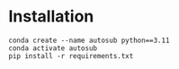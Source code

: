 # Installation
```
conda create --name autosub python==3.11
conda activate autosub
pip install -r requirements.txt
```